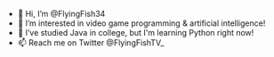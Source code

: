 - 👋 Hi, I’m @FlyingFish34
- 👀 I’m interested in video game programming & artificial intelligence!
- 🌱 I’ve studied Java in college, but I'm learning Python right now!
- 📫 Reach me on Twitter @FlyingFishTV_

<!---
FlyingFish34/FlyingFish34 is a ✨ special ✨ repository because its `README.md` (this file) appears on your GitHub profile.
You can click the Preview link to take a look at your changes.
--->
